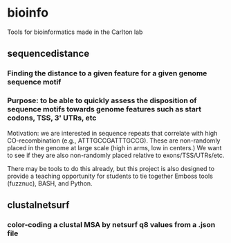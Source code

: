 # bioinfo
Tools for bioinformatics made in the Carlton lab

## sequencedistance
### Finding the distance to a given feature for a given genome sequence motif
### Purpose: to be able to quickly assess the disposition of sequence motifs towards genome features such as start codons, TSS, 3' UTRs, etc

Motivation: we are interested in sequence repeats that correlate with high CO-recombination (e.g., ATTTGCCGATTTGCCG). 
These are non-randomly placed in the genome at large scale (high in arms, low in centers.)
We want to see if they are also non-randomly placed relative to exons/TSS/UTRs/etc.

There may be tools to do this already, but this project is also designed to provide a teaching opportunity for students to tie together
Emboss tools (fuzznuc), BASH, and Python.

## clustalnetsurf
### color-coding a clustal MSA by netsurf q8 values from a .json file

